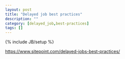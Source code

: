 ```yaml
---
layout: post
title: "Delayed job best practices"
description: ""
category: [delayed_job,best-practices]
tags: []
---
```

{% include JB/setup %}

https://www.sitepoint.com/delayed-jobs-best-practices/
